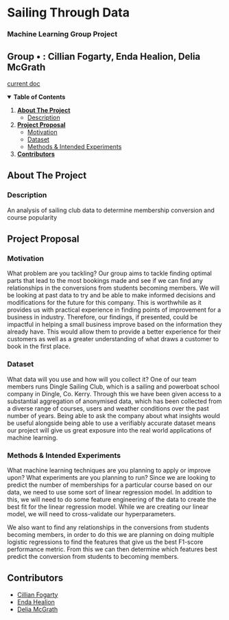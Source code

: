 <!-- Title -->
# Sailing Through Data
### Machine Learning Group Project
## Group • : Cillian Fogarty, Enda Healion, Delia McGrath

[current doc](https://docs.google.com/document/d/1eCUi-44o90UOt2Nb74XSicILDHuxyJOg/edit?usp=sharing&ouid=117265107572078183762&rtpof=true&sd=true)

<!-- Table of Contents -->
<details open="open">
    <summary><b>Table of Contents</b></summary>
    <ol>
        <li>
            <a href="#about-the-project"><b>About The Project</b></a>
            <ul>
                <li><a href="#description">Description</a></li>
            </ul>
        </li>
        <li>
            <a href="#project-proposal"><b>Project Proposal</b></a>
            <ul>
                <li><a href="#motivation">Motivation</a></li>
                <li><a href="#dataset">Dataset</a></li>
                 <li><a href="#methods--intended-experiments">Methods & Intended Experiments</a></li>
            </ul>
        </li>
        <li><a href="#contributors"><b>Contributors</b></a></li>
    </ol>
</details>



<!-- About The Project -->
## About The Project

### Description
An analysis of sailing club data to determine membership conversion and course popularity


<!-- Project Proposal -->
## Project Proposal

### Motivation
What problem are you tackling?
Our group aims to tackle finding optimal parts that lead to the most bookings made and see if we can find any relationships in the conversions from students becoming members. We will be looking at past data to try and be able to make informed decisions and modifications for the future for this company. This is worthwhile as it provides us with practical experience in finding points of improvement for a business in industry. Therefore, our findings, if presented, could be impactful in helping a small business improve based on the information they already have. This would allow them to provide a better experience for their customers as well as a greater understanding of what draws a customer to book in the first place.

### Dataset
What data will you use and how will you collect it?
One of our team members runs Dingle Sailing Club, which is a sailing and powerboat school company in Dingle, Co. Kerry. Through this we have been given access to a substantial aggregation of anonymised data, which has been collected from a diverse range of courses, users and weather conditions over the past number of years. Being able to ask the company about what insights would be useful alongside being able to use a verifiably accurate dataset means our project will give us great exposure into the real world applications of machine learning.

### Methods & Intended Experiments

What machine learning techniques are you planning to apply or improve upon? What experiments are you planning to run?
Since we are looking to predict the number of memberships for a particular course based on our data, we need to use some sort of linear regression model. In addition to this, we will need to do some feature engineering of the data to create the best fit for the linear regression model. While we are creating our linear model, we will need to cross-validate our hyperparameters.

We also want to find any relationships in the conversions from students becoming members, in order to do this we are planning on doing multiple logistic regressions to find the features that give us the best F1-score performance metric. From this we can then determine which features best predict the conversion from students to becoming members.



<!-- Contributors -->
## Contributors
* [Cillian Fogarty](https://github.com/cillfog1)
* [Enda Healion](https://github.com/EndaHealion)
* [Delia McGrath](https://github.com/dmcgrath19)
